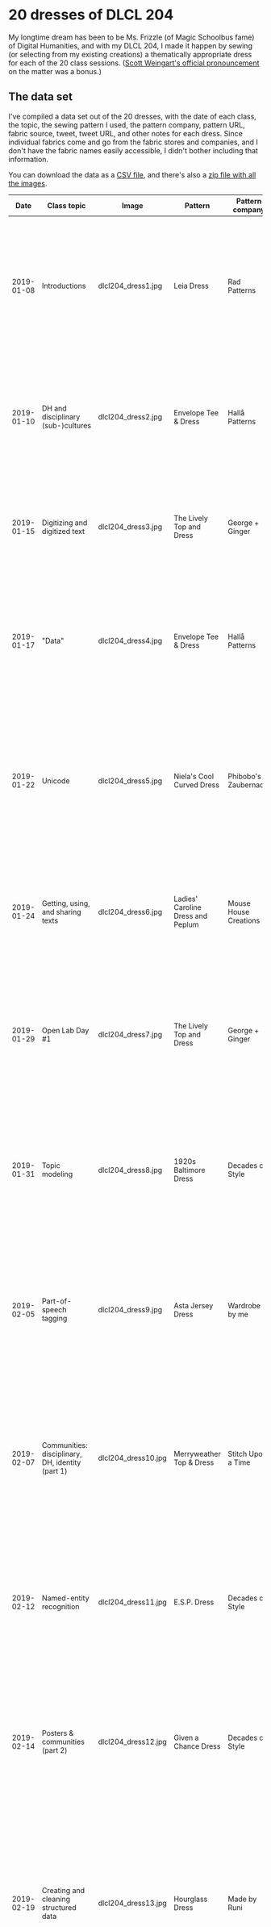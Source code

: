 # 20 dresses of DLCL 204
My longtime dream has been to be Ms. Frizzle (of Magic Schoolbus fame) of Digital Humanities, and with my DLCL 204, I made it happen by sewing (or selecting from my existing creations) a thematically appropriate dress for each of the 20 class sessions. ([Scott Weingart's official pronouncement](https://twitter.com/scott_bot/status/1093187530298662912) on the matter was a bonus.)

## The data set
I've compiled a data set out of the 20 dresses, with the date of each class, the topic, the sewing pattern I used, the pattern company, pattern URL, fabric source, tweet, tweet URL, and other notes for each dress. Since individual fabrics come and go from the fabric stores and companies, and I don't have the fabric names easily accessible, I didn't bother including that information.

You can download the data as a [CSV file](dlcl204_20dresses.csv), and there's also a [zip file with all the images](dlcl204_20dresses.zip).

| ﻿Date       | Class topic                                      | Image               | Pattern                           | Pattern company       | Pattern URL                                                                                                        | Fabric source                                   | Tweet                                                                                                                                                                                                                                                                                   | Tweet URL                                                | Other notes                                                                                                                                                                                                                                                                           |
|------------|--------------------------------------------------|---------------------|-----------------------------------|-----------------------|--------------------------------------------------------------------------------------------------------------------|-------------------------------------------------|-----------------------------------------------------------------------------------------------------------------------------------------------------------------------------------------------------------------------------------------------------------------------------------------|----------------------------------------------------------|---------------------------------------------------------------------------------------------------------------------------------------------------------------------------------------------------------------------------------------------------------------------------------------|
| 2019-01-08 | Introductions                                    | dlcl204_dress1.jpg  | Leia Dress                        | Rad Patterns          | https://www.radpatterns.com/product/leia-dress/                                                                    | Spoonflower                                     | One down, 19 to go for my #dlcl204 20 Dresses / DH Ms. Frizzle project. Today was introductions, and what's more me than Glagolitic? (I once rooted my phone just to install a Glagolitic font.) Also, flying pig rain boots, because who would've thought I'd get to teach this?       | https://twitter.com/quinnanya/status/1082844343323451392 | The text on the dress is in Glagolitic, the original Slavic (and my favorite) alphabet.                                                                                                                                                                                               |
| 2019-01-10 | DH and disciplinary (sub-)cultures               | dlcl204_dress2.jpg  | Envelope Tee & Dress              | Hallå Patterns        | https://www.hallapatterns.com/products/envelope-tee-dress                                                          | Jumping June Textiles                           | #dlcl204 20 dresses project: dress 2. Today we talked about positioning your research within your discipline and DH, and there's no cliché like Russian nesting dolls for representing having once been a Slavist. #DH #sewing                                                          | https://twitter.com/quinnanya/status/1083519144014671872 | This was the dress I wore on my first day at this job.                                                                                                                                                                                                                                |
| 2019-01-15 | Digitizing and digitized text                    | dlcl204_dress3.jpg  | The Lively Top and Dress          | George + Ginger       | https://georgeandgingerpatterns.com/products/the-lively-top-and-dress-womens-sizes-pdf-sewing-pattern              | Girl Charlee, Lillestoff                        | #dlcl204 20 dresses, dress 3 for "digitizing text". This one reminded me of some of the glitches you can get when you move a book while scanning it, so perfect for our day on OCR.                                                                                                     | https://twitter.com/quinnanya/status/1085700344728801285 | I got the sleeve fabric in a mystery pack, and had no idea what to do with it, but it turned out to be perfect for this dress.                                                                                                                                                        |
| 2019-01-17 | "Data"                                           | dlcl204_dress4.jpg  | Envelope Tee & Dress              | Hallå Patterns        | https://www.hallapatterns.com/products/envelope-tee-dress                                                          | Sweetknits, Fabric Anthropology                 | It's data day in #dlcl204! Dress 4 of 20 is made with the same fabric as my "research data management" hoodie from my Research IT days. Yes, those are floppy disks! And the trippy houndstooth is my favorite for all occasions. #Dhsewing                                             | https://twitter.com/quinnanya/status/1085967101431431168 | Originally sewn for Stanford's IT Unconference, in hopes that the floppy discs might be a conversation starter with other IT folks. This failed, but a couple of the caterers were really into it.                                                                                    |
| 2019-01-22 | Unicode                                          | dlcl204_dress5.jpg  | Niela's Cool Curved Dress         | Phibobo's Zaubernadel | https://www.makerist.de/patterns/niela-s-cool-curved-dress-gr-32-54-schnittmuster                                  | Spoonflower                                     | 20 dresses of #dlcl204: dress 5 for a guest lecture on #Unicode. The historical development of various modern alphabets with the disruptive innovation of Glagolitic in the middle. Unworn on Tuesday, as I was home in pajamas, sick with a sick kid, and missed the talk. #DHsewing   | https://twitter.com/quinnanya/status/1089178106856783872 | It took 25% the classes, but I finally found a standard structure for the tweets! Made from Glagolitic scraps from dress #1, and a fabric I originally designed 10+ years ago for a toddler's vest.                                                                                   |
| 2019-01-24 | Getting, using, and sharing texts                | dlcl204_dress6.jpg  | Ladies' Caroline Dress and Peplum | Mouse House Creations | https://www.welcometothemousehouse.com/product/ladies-caroline-dress-peplum                                        | Stonemountain & Daughter                        | 20 dresses of #dlcl204: dress 7, for our day on "how to get digitized texts", featuring web scraping (binary batik) and guest presentations by subject area librarian colleagues (library check-out card fabric). #Dhsewing                                                             | https://twitter.com/quinnanya/status/1089539407470780417 | Originally sewn for the Stanford Libraries holiday party.                                                                                                                                                                                                                             |
| 2019-01-29 | Open Lab Day #1                                  | dlcl204_dress7.jpg  | The Lively Top and Dress          | George + Ginger       | https://georgeandgingerpatterns.com/products/the-lively-top-and-dress-womens-sizes-pdf-sewing-pattern              | Girl Charlee, Smoogie Fabric                    | 20 dresses of #dlcl204: dress 7 (really, this time I can count). It was our first "open lab day" in preparation for project proposals due Friday. Hoping to inspire creativity. What's the literary text analysis equivalent of a dinocorn? #Dhsewing                                   | https://twitter.com/quinnanya/status/1090396015725690881 | I love these dinocorns. I have more dinocorn fabric, but was trying to keep this one relatively subtle.                                                                                                                                                                               |
| 2019-01-31 | Topic modeling                                   | dlcl204_dress8.jpg  | 1920s Baltimore Dress             | Decades of Style      | https://www.decadesofstyle.com/products/2005-1920s-baltimore-dress                                                 | Spoonflower                                     | 20 dresses of #dlcl204: dress 8. Today we did topic modeling, and how it's better for roughly exploring large corpora (like 1923 magazines) than many kinds of analysis. TBH, dress was because I was meeting with @MAPP_Project afterwards. But check out the bear pocket! #DHsewing   | https://twitter.com/quinnanya/status/1091130027297648642 | Sewn for the "Grand Reopening of the Public Domain" event at the Internet Archive, co-hosted with Creative Commons. I added sleeves from Hallå Patterns' Agnes dress.                                                                                                                 |
| 2019-02-05 | Part-of-speech tagging                           | dlcl204_dress9.jpg  | Asta Jersey Dress                 | Wardrobe by me        | https://wardrobebyme.com/products/asta-jersey-dress                                                                | Fabric Geeks                                    | 20 dresses of #dlcl204, dress 9: Where the Sidewalk Ends. Today we're diving into the glorious messiness of working with 7 languages, with necessarily language-specific part-of-speech tagging. We shall walk with a walk that is measured and slow. #Dhsewing                         | https://twitter.com/quinnanya/status/1092841172110794752 | This one got the most comments from peope of all the dresses this quarter.                                                                                                                                                                                                            |
| 2019-02-07 | Communities: disciplinary, DH, identity (part 1) | dlcl204_dress10.jpg | Merryweather Top & Dress          | Stitch Upon a Time    | https://stitchuponatime.com/product/merryweather-top-dress/                                                        | Jumping June Textiles                           | 20 dresses of #dlcl204, dress 10. Today it's "Communities: disciplinary, DH, identity (part 1). We're talking @ADHOrg @achdotorg @GlobalOutlookDH, DH vs disciplinary conferences, and linguistic communities in DH. Inevitably, I've got to dress for team #SlavicDH. #DHsewing        | https://twitter.com/quinnanya/status/1093577553032372224 | It made me happy to sew a Russian-themed dress that wasn't gloomy. I may wear it to my Slavic DH panel at DH 2019.                                                                                                                                                                    |
| 2019-02-12 | Named-entity recognition                         | dlcl204_dress11.jpg | E.S.P. Dress                      | Decades of Style      | https://www.decadesofstyle.com/products/no-101-the-e-s-p-dress                                                     | Pacific Fabrics                                 | 20 dresses of #dlcl204: dress 11. It's named entity recognition day! How many entities can you recognize on this dress? The dresses now begin to inform the class, as we're using the Wikipedia article on Seattle in 7 languages as the example text. #DHsewing                        | https://twitter.com/quinnanya/status/1095382945429221376 | I've had this fabric for years, and meant to make a shirt with them, but the panels are so big that they work better as a dress anyway.                                                                                                                                               |
| 2019-02-14 | Posters & communities (part 2)                   | dlcl204_dress12.jpg | Given a Chance Dress              | Decades of Style      | https://www.decadesofstyle.com/products/no-102-given-a-chance-dress                                                | JoAnn Fabrics, Stonemountain & Daughter         | 20 dresses of #dlcl204: dress 12. Today we talked about poster design & linguistic--and identity-based groups in DH. I also gave part of a @literarylab talk on Harry Potter fanfic, focusing on a comparison of English and Russian corpora. Dress ribbon from Ukraine. #DHsewing      | https://twitter.com/quinnanya/status/1096213352685068288 | Since I'm doing more with Harry Potter fanfic, this is the first of many dresses with that theme. I added sleeves from Grainline Studio's Scout Tee, which fit perfectly.                                                                                                             |
| 2019-02-19 | Creating and cleaning structured data            | dlcl204_dress13.jpg | Hourglass Dress                   | Made by Runi          | https://madebyruni.com/products/pdf-file-hourglass-dress-size-34-58?variant=40434275780                            | Jumping June Textiles, Sew Big Fabrics          | 20 dresses of #dlcl204: dress 13. I realized that code is like a small child and data is like fruit. If you don't wash, peel, and chop up the fruit first, the child will spit it out, complain, choke, etc. It's @OpenRefine day!                                                      | https://twitter.com/quinnanya/status/1097914711910141953 | This was the first time that the dresses inspired something in the lecture, and not just vice-versa. As I was looking through my fabric stash to figure out what to sew, the analogy with fruit preparation came to mind, and became the lead-in to the lecture.                      |
| 2019-02-21 | Palladio & visualization                         | dlcl204_dress14.jpg | Martha Dress                      | Tilly and the Buttons | https://shop.tillyandthebuttons.com/products/martha                                                                | Stonemountain & Daughter                        | 20 dresses of #dlcl204: dress 14. Today we're doing @HDStanford Palladio, which can create maps and networks. Didn't finish today's intended dress in time, so repurposing "Cowboys and Consortia", with a distinctive place and a complex network. #Dhsewing                           | https://twitter.com/quinnanya/status/1098673588008214528 | This was the dress for my "Cowboys and Consortia" (thus the cacti & network-looking thing) keynote at DARIAH Beyond Europe.                                                                                                                                                           |
| 2019-02-26 | Network analysis                                 | dlcl204_dress15.jpg | Hourglass Dress                   | Made by Runi          | https://madebyruni.com/products/pdf-file-hourglass-dress-size-34-58?variant=40434275780                            | Spoonflower                                     | 20 dresses of #dlcl204: dress 15. A rainy day, a sore throat, and four scheduled hours of performative talking call for the power of boba! Also, we're talking networks today. I'm all nodes, no edges, but adequately caffeinated. (Sorry about the straw.) #DHsewing                  | https://twitter.com/quinnanya/status/1100462676969381888 | I've wanted to do this one for a while. The boba print is from a photo I took (shout-out to Purple Kow's matcha milk tea!). I left off the hourglass part of the pattern, and just sliced it diagonally for the straw. Worked on this one in the Textile Makerspace.                  |
| 2019-02-28 | Tableau                                          | dlcl204_dress16.jpg | Niela's Cool Curved Dress         | Phibobo's Zaubernadel | https://www.makerist.de/patterns/niela-s-cool-curved-dress-gr-32-54-schnittmuster                                  | Fabric Anthropology, Piccadilly Textile Company | 20 dresses of #dlcl204: dress 16. From data to pretty visualizations with @tableau! Unworn, alas, due to being home with two sick small children. But we'll try out Tableau later this week on our open lab day. #Dhsewing                                                              | https://twitter.com/quinnanya/status/1103002208147107842 | I love this pattern, but it's bad luck: I missed both classes where I had a dress using it. Two of my favorite fabrics, too.                                                                                                                                                          |
| 2019-03-05 | Network analysis with Cytoscape                  | dlcl204_dress17.jpg | The Crimson Dress                 | George + Ginger       | https://georgeandgingerpatterns.com/collections/dresses/products/the-crimson-dress-womens-sizes-pdf-sewing-pattern | Girl Charlee                                    | 20 dresses of #dlcl204, dress 17. We're back to networks, so today I'm a chaotic mess of nodes and edges. We'll be using @cytoscape for visualizing and analyzing networks, using Harry Potter fanfic relationships as our example data. #Dhsewing                                      | https://twitter.com/quinnanya/status/1103002918037348352 | This pattern was a huge pain, between trying to wrestle my sergers into doing a rolled hem for the ruffles, attaching the ruffles, gathering the skirt, etc. I still need to actually finish the edge of that skirt…                                                                  |
| 2019-03-07 | Open Lab Day #2                                  | dlcl204_dress18.jpg | Zadie Dress                       | Tilly and the Buttons | https://shop.tillyandthebuttons.com/products/zadie                                                                 | Ellybelly Style                                 | 20 dresses of #dlcl204: dress 18. The baby slept poorly, I'm awake solely through the power of caffeine, it's the penultimate Thursday of the quarter, so by definition, we're all mad here. Today is our last open lab day of the quarter! #Dhsewing                                   | https://twitter.com/quinnanya/status/1103719771936219137 | I'd been thinking we'd do an "Alice in Wonderland" theme for NLP, but "Where the Sidewalk Ends" won the day.                                                                                                                                                                          |
| 2019-03-12 | Going beyond borders                             | dlcl204_dress19.jpg | The Peppermint Swirl Dress        | Candy Castle Patterns | https://candycastlepatterns.com/patterns/dresses/peppermint-swirl-dress.html                                       | various                                         | 20 dresses of #dlcl204: dress 19 is actually a skirt representing the class. Fabrics on the left are for visualization & coding; on the right, networks, spreadsheets, and the globe. The skirt is... a lot, but so was this class & it was the most fun I've had in years. #DHsewing   | https://twitter.com/quinnanya/status/1105512291879927808 | With the exception of the globe, all of these fabrics have been in my closet for 4-5 years, so it was satisfying to finally commit to doing something with them. Even without doing the bodice on this dress, the skirt took about 7 yards of fabric, and 16 individual swirl pieces. |
| 2019-03-14 | Poster session                                   | dlcl204_dress20.jpg | Envelope Tee & Dress              | Hallå Patterns        | https://www.hallapatterns.com/products/envelope-tee-dress                                                          | Jumping June Textiles                           | 20 dresses of #dlcl204: dress 20! This panel with a redheaded female wizard was perfect for Tanya Grotter. Add some Russian folklore motifs, and I had a dress for my poster presentation. It's been a great quarter of #DHsewing. Now to get back to sewing for the rest of my family. | https://twitter.com/quinnanya/status/1106360966520795137 | This is the least colorful dress I own, by a large margin.                                                                                                                                                                                                                            |

## Gallery

<img src="dlcl204_dress1.jpg" alt="DLCL 204 dress 1" width="300" height="400" /><img src="dlcl204_dress2.jpg" alt="DLCL 204 dress 2" width="300" height="400" /><img src="dlcl204_dress3.jpg" alt="DLCL 204 dress 3" width="300" height="400" /><img src="dlcl204_dress4.jpg" alt="DLCL 204 dress 4" width="300" height="400" /><img src="dlcl204_dress5.jpg" alt="DLCL 204 dress 5" width="300" height="400" /><img src="dlcl204_dress6.jpg" alt="DLCL 204 dress 6" width="300" height="400" /><img src="dlcl204_dress7.jpg" alt="DLCL 204 dress 7" width="400" height="400" /><img src="dlcl204_dress8.jpg" alt="DLCL 204 dress 8" width="400" height="400" /> <img src="dlcl204_dress9.jpg" alt="DLCL 204 dress 9" width="300" height="400" /><img src="dlcl204_dress10.jpg" alt="DLCL 204 dress 10" width="300" height="400" /><img src="dlcl204_dress11.jpg" alt="DLCL 204 dress 11" width="400" height="400" /><img src="dlcl204_dress12.jpg" alt="DLCL 204 dress 12" width="400" height="400" /><img src="dlcl204_dress13.jpg" alt="DLCL 204 dress 13" width="300" height="400" /><img src="dlcl204_dress14.jpg" alt="DLCL 204 dress 14" width="300" height="400" /><img src="dlcl204_dress15.jpg" alt="DLCL 204 dress 15" width="300" height="400" /><img src="dlcl204_dress16.jpg" alt="DLCL 204 dress 16" width="300" height="400" /><img src="dlcl204_dress17.jpg" alt="DLCL 204 dress 17" width="300" height="400" /><img src="dlcl204_dress18.jpg" alt="DLCL 204 dress 18" width="400" height="400" /><img src="dlcl204_dress19.jpg" alt="DLCL 204 dress 19" width="400" height="400" /><img src="dlcl204_dress20.jpg" alt="DLCL 204 dress 20" width="300" height="400" />



















